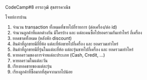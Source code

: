 CodeCamp#8
อรรถวุฒิ สุขสรรควณิช

โจทย์การบ้าน
1. จำนวน transaction ทั้งหมดที่ขายไปกี่รายการ (ต่อเครื่อง/ต่อ id)
2. จำนวนลูกค้าที่แตกต่างกัน มีใครบ้าง และ แต่ละคนซื้อไปยอดรวมกันเท่าไหร่ กี่เครื่อง
3. ยอดขาดทั้งหมด (หลังหัก discount)
4. สินค้าที่ถูกขายมีกี่ยี่ห้อ แต่ละยี่ห้อขายไปกี่เครื่อง และ ยอดรวมเท่าไหร่
5. สินค้าที่ถูกขายมีกี่รุ่นในแต่ละยี่ห้อ แต่ละรุ่นขายไปกี่เครื่อง และ ยอดรวมเท่าไหร่
6. หายอดรวมของการจ่ายแต่ละประเภท (Cash, Credit, ...)
7. หายอดรวมในแต่ละวัน
8. เรียงยอดขายของแต่ละรุ่น
9. เรียงลูกค้าที่ซื้อมากที่สุดจากมากไปน้อย